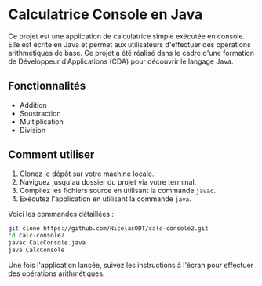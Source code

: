 
# Calculatrice Console en Java

Ce projet est une application de calculatrice simple exécutée en console. Elle est écrite en Java et permet aux utilisateurs d'effectuer des opérations arithmétiques de base. Ce projet a été réalisé dans le cadre d'une formation de Développeur d'Applications (CDA) pour découvrir le langage Java.

## Fonctionnalités

- Addition
- Soustraction
- Multiplication
- Division

## Comment utiliser

1. Clonez le dépôt sur votre machine locale.
2. Naviguez jusqu'au dossier du projet via votre terminal.
3. Compilez les fichiers source en utilisant la commande `javac`.
4. Exécutez l'application en utilisant la commande `java`.

Voici les commandes détaillées :

```sh
git clone https://github.com/NicolasODT/calc-console2.git
cd calc-console2
javac CalcConsole.java
java CalcConsole
```

Une fois l'application lancée, suivez les instructions à l'écran pour effectuer des opérations arithmétiques.
